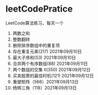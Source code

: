 # leetCodePratice
LeetCode算法练习，每天一个

1. 两数之和
2. 整数翻转
3. 删除排序数组中的重复项
4. 存在重复元素(217) 2021年09月10日
5. 最大子序和(53) 2021年09月10日
6. 合并两个有序数组(88) 2021年09月11日
7. 两个数组的交集 II(350) 2021年09月12日
8. 买卖股票的最佳时机(121) 2021年09月12日
9. 重塑矩阵（566）2021年09月13日
10. 杨辉三角（118）2021年09月13日